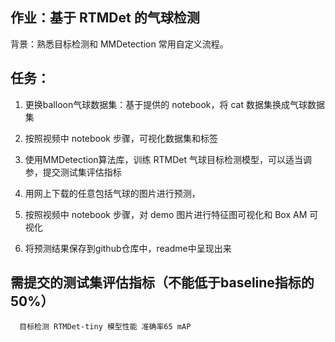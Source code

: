 ## 作业：基于 RTMDet 的气球检测

背景：熟悉目标检测和 MMDetection 常用自定义流程。

## 任务：

1. 更换balloon气球数据集：基于提供的 notebook，将 cat 数据集换成气球数据集

2. 按照视频中 notebook 步骤，可视化数据集和标签

3. 使用MMDetection算法库，训练 RTMDet 气球目标检测模型，可以适当调参，提交测试集评估指标

4. 用网上下载的任意包括气球的图片进行预测，

5. 按照视频中 notebook 步骤，对 demo 图片进行特征图可视化和 Box AM 可视化

6. 将预测结果保存到github仓库中，readme中呈现出来

## 需提交的测试集评估指标（不能低于baseline指标的50%）

```
  目标检测 RTMDet-tiny 模型性能 准确率65 mAP
```